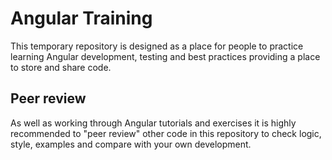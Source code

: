 # Angular Training

This temporary repository is designed as a place for people to
practice learning Angular development, testing and best practices
providing a place to store and share code.

## Peer review

As well as working through Angular tutorials and exercises it is
highly recommended to "peer review" other code in this repository
to check logic, style, examples and compare with your own development.


